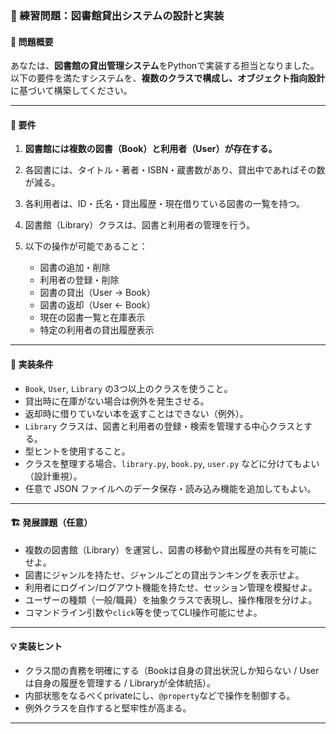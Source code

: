 
### 🧠 練習問題：図書館貸出システムの設計と実装

#### 📌 問題概要

あなたは、**図書館の貸出管理システム**をPythonで実装する担当となりました。
以下の要件を満たすシステムを、**複数のクラスで構成し、オブジェクト指向設計**に基づいて構築してください。

---

#### 🔧 要件

1. **図書館には複数の図書（Book）と利用者（User）が存在する。**
2. 各図書には、タイトル・著者・ISBN・蔵書数があり、貸出中であればその数が減る。
3. 各利用者は、ID・氏名・貸出履歴・現在借りている図書の一覧を持つ。
4. 図書館（Library）クラスは、図書と利用者の管理を行う。
5. 以下の操作が可能であること：

   * 図書の追加・削除
   * 利用者の登録・削除
   * 図書の貸出（User → Book）
   * 図書の返却（User ← Book）
   * 現在の図書一覧と在庫表示
   * 特定の利用者の貸出履歴表示

---

#### 🧱 実装条件

* `Book`, `User`, `Library` の3つ以上のクラスを使うこと。
* 貸出時に在庫がない場合は例外を発生させる。
* 返却時に借りていない本を返すことはできない（例外）。
* `Library` クラスは、図書と利用者の登録・検索を管理する中心クラスとする。
* 型ヒントを使用すること。
* クラスを整理する場合、`library.py`, `book.py`, `user.py` などに分けてもよい（設計重視）。
* 任意で JSON ファイルへのデータ保存・読み込み機能を追加してもよい。

---

#### 🏗 発展課題（任意）

* 複数の図書館（Library）を運営し、図書の移動や貸出履歴の共有を可能にせよ。
* 図書にジャンルを持たせ、ジャンルごとの貸出ランキングを表示せよ。
* 利用者にログイン/ログアウト機能を持たせ、セッション管理を模擬せよ。
* ユーザーの種類（一般/職員）を抽象クラスで表現し、操作権限を分けよ。
* コマンドライン引数や`click`等を使ってCLI操作可能にせよ。

---

#### 💡 実装ヒント

* クラス間の責務を明確にする（Bookは自身の貸出状況しか知らない / Userは自身の履歴を管理する / Libraryが全体統括）。
* 内部状態をなるべくprivateにし、`@property`などで操作を制御する。
* 例外クラスを自作すると堅牢性が高まる。

---
